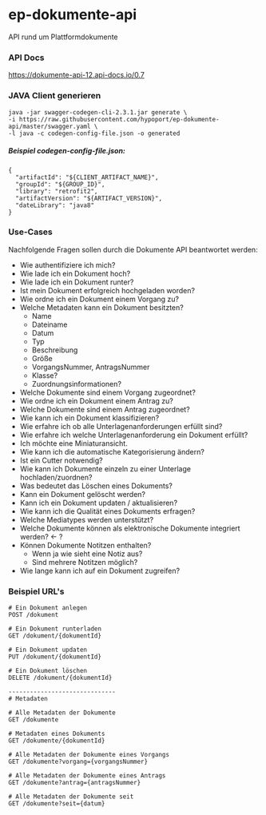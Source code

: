 # ep-dokumente-api
API rund um Plattformdokumente

### API Docs

https://dokumente-api-12.api-docs.io/0.7

### JAVA Client generieren

```
java -jar swagger-codegen-cli-2.3.1.jar generate \
-i https://raw.githubusercontent.com/hypoport/ep-dokumente-api/master/swagger.yaml \
-l java -c codegen-config-file.json -o generated
```

##### Beispiel _codegen-config-file.json_: 

```
{
  "artifactId": "${CLIENT_ARTIFACT_NAME}",
  "groupId": "${GROUP_ID}",
  "library": "retrofit2",
  "artifactVersion": "${ARTIFACT_VERSION}",
  "dateLibrary": "java8"
}
``` 

### Use-Cases

Nachfolgende Fragen sollen durch die Dokumente API beantwortet werden:

* Wie authentifiziere ich mich?
* Wie lade ich ein Dokument hoch?
* Wie lade ich ein Dokument runter?
* Ist mein Dokument erfolgreich hochgeladen worden?
* Wie ordne ich ein Dokument einem Vorgang zu?
* Welche Metadaten kann ein Dokument besitzten?
  * Name
  * Dateiname
  * Datum
  * Typ
  * Beschreibung
  * Größe
  * VorgangsNummer, AntragsNummer
  * Klasse?
  * Zuordnungsinformationen?
* Welche Dokumente sind einem Vorgang zugeordnet?
* Wie ordne ich ein Dokument einem Antrag zu?
* Welche Dokumente sind einem Antrag zugeordnet?
* Wie kann ich ein Dokument klassifizieren?
* Wie erfahre ich ob alle Unterlagenanforderungen erfüllt sind?
* Wie erfahre ich welche Unterlagenanforderung ein Dokument erfüllt?
* Ich möchte eine Miniaturansicht.
* Wie kann ich die automatische Kategorisierung ändern?
* Ist ein Cutter notwendig?
* Wie kann ich Dokumente einzeln zu einer Unterlage hochladen/zuordnen?
* Was bedeutet das Löschen eines Dokuments?
* Kann ein Dokument gelöscht werden?
* Kann ich ein Dokument updaten / aktualisieren?
* Wie kann ich die Qualität eines Dokuments erfragen?
* Welche Mediatypes werden unterstützt?
* Welche Dokumente können als elektronische Dokumente integriert werden?  <- ?
* Können Dokumente Notitzen enthalten?
  * Wenn ja wie sieht eine Notiz aus?
  * Sind mehrere Notitzen möglich?
* Wie lange kann ich auf ein Dokument zugreifen?

### Beispiel URL's

```
# Ein Dokument anlegen
POST /dokument

# Ein Dokument runterladen
GET /dokument/{dokumentId}

# Ein Dokument updaten
PUT /dokument/{dokumentId}

# Ein Dokument löschen
DELETE /dokument/{dokumentId}

------------------------------
# Metadaten

# Alle Metadaten der Dokumente
GET /dokumente

# Metadaten eines Dokuments
GET /dokumente/{dokumentId}

# Alle Metadaten der Dokumente eines Vorgangs
GET /dokumente?vorgang={vorgangsNummer}

# Alle Metadaten der Dokumente eines Antrags
GET /dokumente?antrag={antragsNummer}

# Alle Metadaten der Dokumente seit
GET /dokumente?seit={datum}

```